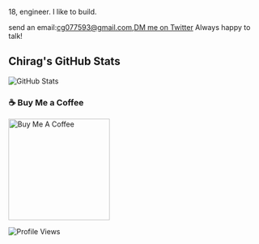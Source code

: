 18, engineer. I like to build.

send an email:cg077593@gmail.com,[DM me on Twitter](https://x.com/PPlatypussss) Always happy to talk!

## Chirag's GitHub Stats

![GitHub Stats](https://github-readme-stats.vercel.app/api?username=cgchiraggupta&show_icons=true&theme=radical)

### ☕ Buy Me a Coffee
<a href="https://buymeacoffee.com/perryyy" target="_blank">
  <img src="https://cdn.buymeacoffee.com/buttons/v2/default-yellow.png" alt="Buy Me A Coffee" width="200"/>
</a>


![Profile Views](https://komarev.com/ghpvc/?username=cgchiraggupta&color=blue)
